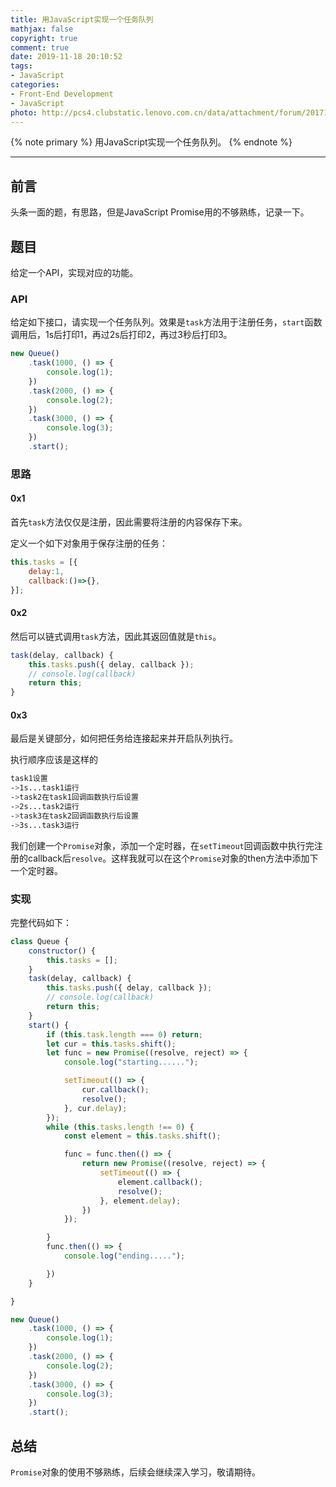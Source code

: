 ```yaml
---
title: 用JavaScript实现一个任务队列
mathjax: false
copyright: true
comment: true
date: 2019-11-18 20:10:52
tags:
- JavaScript
categories:
- Front-End Development
- JavaScript
photo: http://pcs4.clubstatic.lenovo.com.cn/data/attachment/forum/201710/06/170211venzdd4444brdrud.jpg
---
```


{% note primary %}
用JavaScript实现一个任务队列。
{% endnote %}

<!-- more -->

---

## 前言

头条一面的题，有思路，但是JavaScript Promise用的不够熟练，记录一下。


## 题目

给定一个API，实现对应的功能。

### API

给定如下接口，请实现一个任务队列。效果是`task`方法用于注册任务，`start`函数调用后，1s后打印1，再过2s后打印2，再过3秒后打印3。

```javascript
new Queue()
    .task(1000, () => {
        console.log(1);
    })
    .task(2000, () => {
        console.log(2);
    })
    .task(3000, () => {
        console.log(3);
    })
    .start();
```

### 思路

#### 0x1
首先`task`方法仅仅是注册，因此需要将注册的内容保存下来。

定义一个如下对象用于保存注册的任务：

```javascript
this.tasks = [{
    delay:1,
    callback:()=>{},
}];
```

#### 0x2
然后可以链式调用`task`方法，因此其返回值就是`this`。

```javascript
task(delay, callback) {
    this.tasks.push({ delay, callback });
    // console.log(callback)
    return this;
}
```

#### 0x3

最后是关键部分，如何把任务给连接起来并开启队列执行。

执行顺序应该是这样的

```bash
task1设置
->1s...task1运行
->task2在task1回调函数执行后设置
->2s...task2运行
->task3在task2回调函数执行后设置
->3s...task3运行
```

我们创建一个`Promise`对象，添加一个定时器，在`setTimeout`回调函数中执行完注册的callback后`resolve`。这样我就可以在这个`Promise`对象的then方法中添加下一个定时器。

### 实现

完整代码如下：

```javascript
class Queue {
    constructor() {
        this.tasks = [];
    }
    task(delay, callback) {
        this.tasks.push({ delay, callback });
        // console.log(callback)
        return this;
    }
    start() {
        if (this.task.length === 0) return;
        let cur = this.tasks.shift();
        let func = new Promise((resolve, reject) => {
            console.log("starting......");

            setTimeout(() => {
                cur.callback();
                resolve();
            }, cur.delay);
        });
        while (this.tasks.length !== 0) {
            const element = this.tasks.shift();

            func = func.then(() => {
                return new Promise((resolve, reject) => {
                    setTimeout(() => {
                        element.callback();
                        resolve();
                    }, element.delay);
                })
            });

        }
        func.then(() => {
            console.log("ending.....");

        })
    }

}

new Queue()
    .task(1000, () => {
        console.log(1);
    })
    .task(2000, () => {
        console.log(2);
    })
    .task(3000, () => {
        console.log(3);
    })
    .start();

```

## 总结

`Promise`对象的使用不够熟练，后续会继续深入学习，敬请期待。